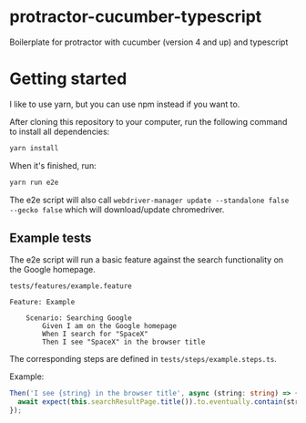 # protractor-cucumber-typescript
Boilerplate for protractor with cucumber (version 4 and up) and typescript

# Getting started
I like to use yarn, but you can use npm instead if you want to.

After cloning this repository to your computer, run the following command to install all dependencies:
```bash
yarn install
```

When it's finished, run:
```bash
yarn run e2e
```

The e2e script will also call `webdriver-manager update --standalone false --gecko false` which will download/update
chromedriver.

## Example tests
The e2e script will run a basic feature against the search functionality on the Google homepage.

`tests/features/example.feature`
```feature
Feature: Example

    Scenario: Searching Google
        Given I am on the Google homepage
        When I search for "SpaceX"
        Then I see "SpaceX" in the browser title

```

The corresponding steps are defined in `tests/steps/example.steps.ts`.

Example:
```ts
Then('I see {string} in the browser title', async (string: string) => {
  await expect(this.searchResultPage.title()).to.eventually.contain(string);
});
```
